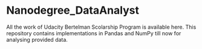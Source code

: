 # Nanodegree_DataAnalyst

All the work of Udacity Bertelman Scolarship Program is available here.
This repository contains implementations in Pandas and NumPy till now for analysing provided data.
